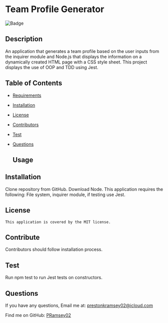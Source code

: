 
#  Team Profile Generator
  ![Badge](https://img.shields.io/badge/License-MIT-blue.svg)
  ## Description
  An application that generates a team profile based on the user inputs from the inquirer module and Node.js that displays the information on a dynamically created HTML page with a CSS style sheet. This project displays the use of OOP and TDD using Jest.

## Table of Contents
- [Requirements](#requirements)
- [Installation](#installation)
- [License](#license)
- [Contributors](#contributors)
- [Test](#test)
- [Questions](#questions)

  ## Usage
  
 
## Installation
  Clone repository from GitHub. Download Node. This application requires the following: File system, inquirer module, if testing use Jest.
## License
    This application is covered by the MIT license.

## Contribute
  Contributors should follow installation process.

## Test
  Run npm test to run Jest tests on constructors.

## Questions
If you have any questions, Email me at: prestonkramsey02@icloud.com 
  
  Find me on GitHub: [PRamsey02](https://github.com/PRamsey02)   